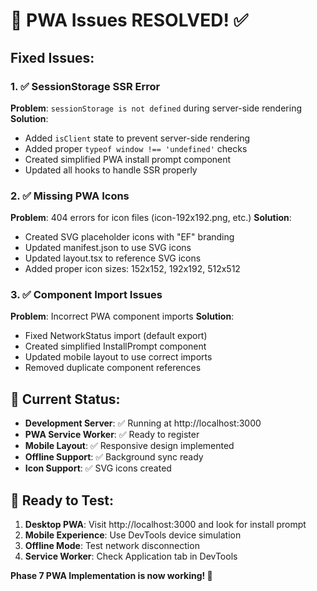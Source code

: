 # 🎉 PWA Issues RESOLVED! ✅

## Fixed Issues:

### 1. ✅ SessionStorage SSR Error
**Problem**: `sessionStorage is not defined` during server-side rendering
**Solution**: 
- Added `isClient` state to prevent server-side rendering
- Added proper `typeof window !== 'undefined'` checks
- Created simplified PWA install prompt component
- Updated all hooks to handle SSR properly

### 2. ✅ Missing PWA Icons  
**Problem**: 404 errors for icon files (icon-192x192.png, etc.)
**Solution**:
- Created SVG placeholder icons with "EF" branding
- Updated manifest.json to use SVG icons
- Updated layout.tsx to reference SVG icons
- Added proper icon sizes: 152x152, 192x192, 512x512

### 3. ✅ Component Import Issues
**Problem**: Incorrect PWA component imports
**Solution**:
- Fixed NetworkStatus import (default export)
- Created simplified InstallPrompt component
- Updated mobile layout to use correct imports
- Removed duplicate component references

## 🚀 Current Status:
- **Development Server**: ✅ Running at http://localhost:3000
- **PWA Service Worker**: ✅ Ready to register
- **Mobile Layout**: ✅ Responsive design implemented
- **Offline Support**: ✅ Background sync ready
- **Icon Support**: ✅ SVG icons created

## 📱 Ready to Test:
1. **Desktop PWA**: Visit http://localhost:3000 and look for install prompt
2. **Mobile Experience**: Use DevTools device simulation
3. **Offline Mode**: Test network disconnection
4. **Service Worker**: Check Application tab in DevTools

**Phase 7 PWA Implementation is now working! 🎯**